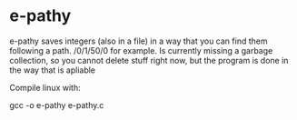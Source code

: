# e-pathy
e-pathy saves integers (also in a file) in a way that you can find them following a path. /0/1/50/0 for example.
Is currently missing a garbage collection, so you cannot delete stuff right now, but the program is done in the way that is apliable

Compile linux with:

gcc -o e-pathy e-pathy.c
